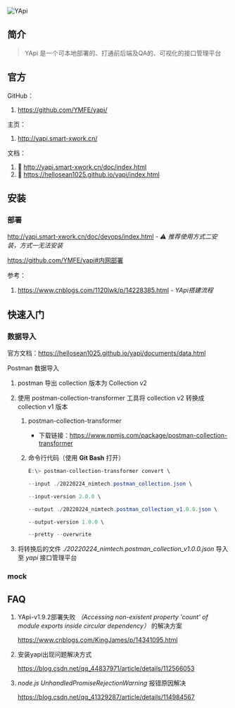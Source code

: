 ![YApi](http://yapi.smart-xwork.cn/doc/ydoc/images/dogbg@1x.png)

## 简介

> YApi 是一个可本地部署的、打通前后端及QA的、可视化的接口管理平台


## 官方

GitHub：

1. https://github.com/YMFE/yapi/

主页：

1. http://yapi.smart-xwork.cn/

文档：

1. 🐇 http://yapi.smart-xwork.cn/doc/index.html
2. 🐢 https://hellosean1025.github.io/yapi/index.html


## 安装

### 部署

http://yapi.smart-xwork.cn/doc/devops/index.html - *⚠️ 推荐使用方式二安装，方式一无法安装*

https://github.com/YMFE/yapi#内网部署

参考：

1. https://www.cnblogs.com/1120lwk/p/14228385.html - *YApi搭建流程*


## 快速入门

### 数据导入

官方文档：https://hellosean1025.github.io/yapi/documents/data.html

Postman 数据导入

1. postman 导出 collection 版本为 Collection v2
2. 使用 postman-collection-transformer 工具将 collection v2 转换成 collection v1 版本
   1. postman-collection-transformer
      - 下载链接：https://www.npmjs.com/package/postman-collection-transformer
   2. 命令行代码（使用 **Git Bash** 打开）

      ```powershell
      E:\> postman-collection-transformer convert \
      
      --input ./20220224_nimtech.postman_collection.json \
      
      --input-version 2.0.0 \
      
      --output ./20220224_nimtech.postman_collection_v1.0.0.json \
      
      --output-version 1.0.0 \
      
      --pretty --overwrite
      ```

3. 将转换后的文件 *./20220224_nimtech.postman_collection_v1.0.0.json* 导入至 *yapi* 接口管理平台


### mock



## FAQ

1. YApi-v1.9.2部署失败 *（Accessing non-existent property 'count' of module exports inside circular dependency）* 的解决方案
   
    https://www.cnblogs.com/KingJames/p/14341095.html

2. 安装yapi出现问题解决方式
   
    https://blog.csdn.net/qq_44837971/article/details/112566053

3. *node.js UnhandledPromiseRejectionWarning* 报错原因解决

    https://blog.csdn.net/qq_41329287/article/details/114984567

